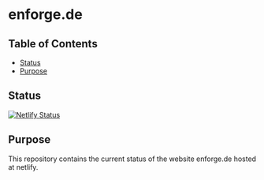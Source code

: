# enforge.de

## Table of Contents

* [Status](#status)
* [Purpose](#purpose)


<a name="status"/>

## Status

[![Netlify Status](https://api.netlify.com/api/v1/badges/0a82e4c1-88c1-4873-9ac3-c7e4e7647f2d/deploy-status)](https://app.netlify.com/sites/enforge-de/deploys)


<a name="purpose"/>

## Purpose

This repository contains the current status of the website enforge.de hosted at netlify.
